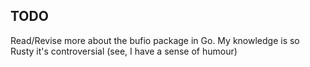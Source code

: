 ## TODO

Read/Revise more about the bufio package in Go. My knowledge is so Rusty it's controversial (see, I have a sense of humour)